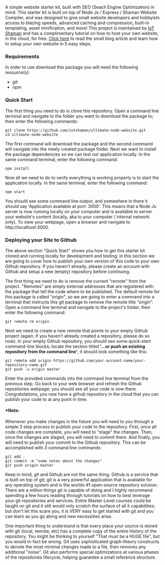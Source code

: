 

A simple website starter kit, built with SEO (Seach Engine Optimization) in mind. This starter kit is built on top of Node Js / Express / Shaman Website Compiler, and was designed to give small website developers and hobbyists access to blazing speeds, advanced caching and compression, built-in templating, asset minification, and more! This project is maintained by [IoT Shaman](https://www.iotshaman.com) and has a complimentary tutorial on how to host your own website, in the cloud, for free. [Click here](https://www.iotshaman.com/blog/content/how-to-host-your-website-for-free-in-5-easy-steps) to read the small blog article and learn how to setup your own website in 5 easy steps. 

### Requirements

In order to use download this package you will need the following resource(s):

- git
- npm

### Quick Start

The first thing you need to do is clone this repository. Open a command line terminal and navigate to the folder you want to download the package to; then enter the following commands:

```shell
git clone https://github.com/iotshaman/ultimate-node-website.git
cd ultimate-node-website
```

The first command will download the package and the second command will navigate into the newly created package folder. Next we want to install the package dependencies so we can test our application locally. In the same command terminal, enter the following command:

```shell
npm install
```

Now all we need to do to verify everything is working properly is to start the application locally. In the same terminal, enter the following command:

```shell
npm start
```

You should see some command line output, and somewhere in there it should say 'Application available at port: 3000'. This means that a Node Js server is now running locally on your computer and is available to server your website's content (locally, aka to your computer / internal network only). To view your webpage, open a browser and navigate to  http://localhost:3000. 

### Deploying your Site to Github

The above section "Quick Start" shows you how to get this starter kit cloned and running locally for development and testing; in this section we are going to cover how to publish your own version of this code to your own Github repository. If you haven't already, please create an account with Github and setup a new (empty) repository before continuing. 

The first thing we need to do is remove the current "remote" from the project. "Remotes" are simply external addresses that are registered with the package that tell the code where to be published. The default remote for this package is called "origin", so we are going to enter a command into a terminal that instructs this git package to remove the remote title "origin". Open a command line terminal and navigate to the project's folder, then enter the following command:

```shell
git remote rm origin
```

Next we need to create a new remote that points to your empty Github project (again, if you haven't already created a repository, please do so now). In your empty Github repository, you should see some quick-start command-line blocks; locate the section titled **'…or push an existing repository from the command line'**, it should look something like this:

```shell
git remote add origin https://github.com/your-account-name/your-repository-name.git
git push -u origin master
```

Enter the provided commands into the command line terminal from the previous step. Go back to your web browser and refresh the Github repositories webpage; you should see all your code is now there. Congratulations, you now have a github repository in the cloud that you can publish your code to at any point in time. 

#### *Note:

Whenever you make changes in the future you will need to you through a simple 3 step process to publish your code to the repository. First, once all code changes are complete, you will need to "stage" the changes. Then, once the changes are staged, you will need to commit them. And finally, you will need to publish your commit to the Github repository. This can be accomplished with 3 command line commands:

```shell
git add .
git commit -m "some notes about the changes"
git push origin master
```

Keep in mind, git and Github are not the same thing. Github is a service that is built on top of git; git is a very powerful application that is available for any operating system and is the worlds #1 open-source repository solution. There are a million things git is capable of doing and I highly recommend spending a few hours reading through tutorials on how to best leverage your git repositories and services. Entire Master-Level courses could be taught on git and it still would only scratch the surface of all it capabilities; but don't let this scare you, it is VERY easy to get started with git and you can learn as you go along and new necessities arise. 

One important thing to understand is that every place your source is stored with git (local, remote, etc) has a complete copy of the entire history of the repository. You might be thinking to yourself "That must be a HUGE file", but you would in-fact be wrong. Git uses sophisticated graph-theory constructs to denote the most minimal changes made to a file, then removes any additional "noise". Git also performs special optimizations at various phases of the repositories lifecycle, helping guarantee a small reference structure.